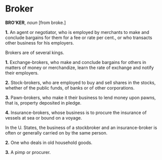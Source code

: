 # Broker

**BRO'KER**, _noun_ \[from broke.\]

**1.** An agent or negotiator, who is employed by merchants to make and conclude bargains for them for a fee or rate per cent., or who transacts other business for his employers.

Brokers are of several kings.

**1.** Exchange-brokers, who make and conclude bargains for others in matters of money or merchandize, learn the rate of exchange and notify their employers.

**2.** Stock-brokers, who are employed to buy and sell shares in the stocks, whether of the public funds, of banks or of other corporations.

**3.** Pawn-brokers, who make it their business to lend money upon pawns, that is, property deposited in pledge.

**4.** Insurance-brokers, whose business is to procure the insurance of vessels at sea or bound on a voyage.

In the U. States, the business of a stockbroker and an insurance-broker is often or generally carried on by the same person.

**2.** One who deals in old household goods.

**3.** A pimp or procurer.